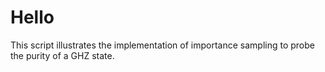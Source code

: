 # Hello
This script illustrates the implementation of importance sampling to probe the purity of a GHZ state.
